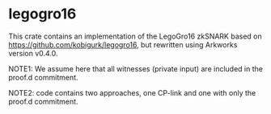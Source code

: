 # legogro16

This crate contains an implementation of the LegoGro16 zkSNARK based on https://github.com/kobigurk/legogro16, but rewritten using Arkworks version v0.4.0.

NOTE1: We assume here that all witnesses (private input) are included in the proof.d commitment. 

NOTE2: code contains two approaches, one CP-link and one with only the proof.d commitment. 
